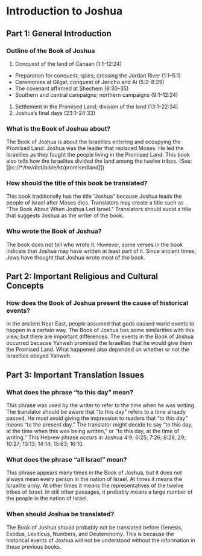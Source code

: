 # Introduction to Joshua
## Part 1: General Introduction

### Outline of the Book of Joshua

1. Conquest of the land of Canaan (1:1–12:24)
- Preparation for conquest; spies; crossing the Jordan River (1:1–5:1)
- Ceremonies at Gilgal; conquest of Jericho and Ai (5:2–8:29)
- The covenant affirmed at Shechem (8:30–35)
- Southern and central campaigns; northern campaigns (9:1–12:24)
1. Settlement in the Promised Land; division of the land (13:1–22:34)
1. Joshua’s final days (23:1–24:33)

### What is the Book of Joshua about?

The Book of Joshua is about the Israelites entering and occupying the Promised Land. Joshua was the leader that replaced Moses. He led the Israelites as they fought the people living in the Promised Land. This book also tells how the Israelites divided the land among the twelve tribes. (See: [[rc://*/tw/dict/bible/kt/promisedland]])

### How should the title of this book be translated?

This book traditionally has the title “Joshua” because Joshua leads the people of Israel after Moses dies. Translators may create a title such as “The Book About When Joshua Led Israel.” Translators should avoid a title that suggests Joshua as the writer of the book.

### Who wrote the Book of Joshua?

The book does not tell who wrote it. However, some verses in the book indicate that Joshua may have written at least part of it. Since ancient times, Jews have thought that Joshua wrote most of the book.

## Part 2: Important Religious and Cultural Concepts

### How does the Book of Joshua present the cause of historical events?

In the ancient Near East, people assumed that gods caused world events to happen in a certain way. The Book of Joshua has some similarities with this view, but there are important differences. The events in the Book of Joshua occurred because Yahweh promised the Israelites that he would give them the Promised Land. What happened also depended on whether or not the Israelites obeyed Yahweh.

## Part 3: Important Translation Issues

### What does the phrase “to this day” mean?

This phrase was used by the writer to refer to the time when he was writing. The translator should be aware that “to this day” refers to a time already passed. He must avoid giving the impression to readers that “to this day” means “to the present day.” The translator might decide to say “to this day, at the time when this was being written,” or “to this day, at the time of writing.” This Hebrew phrase occurs in Joshua 4:9; 6:25; 7:26; 8:28, 29; 10:27; 13:13; 14:14; 15:63; 16:10.

### What does the phrase “all Israel” mean?

This phrase appears many times in the Book of Joshua, but it does not always mean every person in the nation of Israel. At times it means the Israelite army. At other times it means the representatives of the twelve tribes of Israel. In still other passages, it probably means a large number of the people in the nation of Israel.

### When should Joshua be translated?

The Book of Joshua should probably not be translated before Genesis, Exodus, Leviticus, Numbers, and Deuteronomy. This is because the historical events of Joshua will not be understood without the information in these previous books.